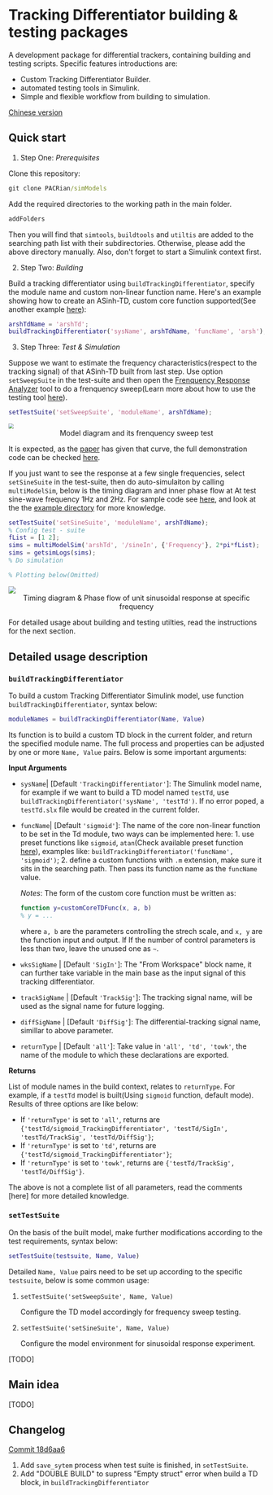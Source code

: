# Tracking Differentiator building & testing packages

A development package for differential trackers, containing building and testing scripts. Specific features introductions are:

+ Custom Tracking Differentiator Builder.
+ automated testing tools in Simulink.
+ Simple and flexible workflow from building to simulation.

[Chinese version]()

## Quick start

1. Step One: *Prerequisites*

Clone this repository:

```cmd
git clone PACRian/simModels
```

Add the required directories to the working path in the main folder.

```cmd
addFolders
```

Then you will find that `simtools`, `buildtools` and `utiltis`  are added to the searching path list with their subdirectories. Otherwise, please add the above directory manually. Also, don't forget to start a Simulink context first.

2. Step Two: *Building*

Build a tracking differentiator using `buildTrackingDifferentiator`, specify the module name and custom non-linear function name. Here's an example showing how to create an ASinh-TD, custom core function supported(See another example [here]()):

```matlab
arshTdName = 'arshTd';
buildTrackingDifferentiator('sysName', arshTdName, 'funcName', 'arsh');
```

3. Step Three: *Test & Simulation*

Suppose we want to estimate the frequency characteristics(respect to the tracking signal) of that ASinh-TD built from last step. Use option `setSweepSuite`  in the test-suite and then open the [Frenquency Response Analyzer](https://www.mathworks.com/matlabcentral/fileexchange/85448-frequency-response-analyzer) tool to do a frenquency sweep(Learn more about how to use the testing tool [here](https://www.arrayofengineers.com/post/measuring-the-bandwidth-a-beginner-s-guide-to-frequency-analysis-for-your-simulink-model)).

```matlab
setTestSuite('setSweepSuite', 'moduleName', arshTdName);
```

<img src="https://pico-bucket-test-1258276012.cos.ap-beijing.myqcloud.com/img/sweepSimexp.png" style="zoom: 60%;" />

<div style="text-align: center; font-family:"Times New Roman", Times, serif;"> Model diagram and its frenquency sweep test </div>

It is expected, as the [paper](https://www.cnki.com.cn/Article/CJFDTotal-KZYC201406029.htm) has given that curve, the full demonstration code can be checked [here](https://github.com/PACRian/simModels/blob/main/examples/buildandTestArshTD.m).

If you just want to see the response at a few single frequencies, select `setSineSuite` in the test-suite, then do auto-simulaiton by calling `multiModelSim`, below is the timing diagram and inner phase flow at At test sine-wave frequency 1Hz and 2Hz. For sample code see [here](https://github.com/PACRian/simModels/blob/main/examples/buildandTestArshTDwithSingleFrenquency.m), and look at the the [example directory](https://github.com/PACRian/simModels/tree/main/examples) for more knowledge. 

```matlab
setTestSuite('setSineSuite', 'moduleName', arshTdName);            
% Config test - suite
fList = [1 2];
sims = multiModelSim('arshTd', '/sineIn', {'Frequency'}, 2*pi*fList);
sims = getsimLogs(sims);
% Do simulation

% Plotting below(Omitted)
```

<img src="https://pico-bucket-test-1258276012.cos.ap-beijing.myqcloud.com/img/td_x1x2phaseflow.svg" style="zoom:90%;" />

<div style="text-align: center; font-family:"Times New Roman", Times, serif;"> Timing diagram & Phase flow of unit sinusoidal response at specific frequency </div>

For detailed usage about building and testing utilties, read the instructions for the next section.



## Detailed usage description

### `buildTrackingDifferentiator`

To build a custom Tracking Differentiator Simulink model, use function  `buildTrackingDifferentiator`, syntax below:

```matlab
moduleNames = buildTrackingDifferentiator(Name, Value)
```

Its function is to build a custom TD block in the current folder, and return the specified module name. The full process and properties can be adjusted by one or more `Name, Value` pairs. Below is some important arguments:

**Input Arguments**

+ `sysName`| [Default `'TrackingDifferentiator'`]: The Simulink model name, for example if we want to build a TD model named `testTd`,  use `buildTrackingDifferentiator('sysName', 'testTd')`. If no error poped, a `testTd.slx` file would be created in the current folder.

+ `funcName`| [Default `'sigmoid'`]:   The name of the core non-linear function to be set in the Td module, two ways can be implemented here: 1. use preset functions like `sigmoid`, `atan`(Check available preset function [here](https://github.com/PACRian/simModels/blob/main/buildtools/buildTdFuncs.m#L77)), examples like: `buildTrackingDifferentiator('funcName', 'sigmoid')`; 2. define a custom functions with `.m` extension, make sure it sits in the searching path. Then pass its function name as the `funcName` value.

  *Notes*: The form of the custom core function must be written as:

  ```matlab
  function y=customCoreTDFunc(x, a, b)
  % y = ...
  ```

  where `a, b` are the parameters controlling the strech scale, and `x, y`  are the function input and output. If If the number of control parameters is less than two, leave the unused one as `~`. 

+ `wksSigName` | [Default `'SigIn'`]: The "From Workspace" block name, it can further take variable in the main base as the input signal of this tracking differentiator.

+ `trackSigName` | [Default `'TrackSig'`]: The tracking signal name, will be used as the signal name for future logging.

+ `diffSigName` | [Default `'DiffSig'`]: The differential-tracking signal name, simillar to above parameter.

+ `returnType` | [Default `'all'`]: Take value in `'all', 'td', 'towk'`, the name of the module to which these declarations are exported.

**Returns**

List of module names in the build context, relates to `returnType`. For example, if a `testTd` model is built(Using `sigmoid` function, default mode). Results of three options are like below:

+ If `'returnType'` is set to `'all'`, returns are `{'testTd/sigmoid_TrackingDifferentiator', 'testTd/SigIn', 'testTd/TrackSig', 'testTd/DiffSig'}`;
+ If `'returnType'` is set to `'td'`, returns are `{'testTd/sigmoid_TrackingDifferentiator'}`;
+ If `'returnType'` is set to `'towk'`, returns are `{'testTd/TrackSig', 'testTd/DiffSig'}`.

The above is not a complete list of all parameters, read the comments [here] for more detailed knowledge.

### `setTestSuite`

On the basis of the built model,  make further modifications according to the test requirements, syntax below:

```matlab
setTestSuite(testsuite, Name, Value)
```

Detailed  `Name, Value` pairs need to be set up according to the specific `testsuite`, below is some common usage:

1. `setTestSuite('setSweepSuite', Name, Value)`

   Configure the TD model accordingly for frequency sweep testing.

2. `setTestSuite('setSineSuite', Name, Value)`

   Configure the model environment for sinusoidal response experiment.

[TODO]

## Main idea

[TODO]

## Changelog

[Commit 18d6aa6](https://github.com/PACRian/simModels/commit/18d6aa6ad5914388ec2c2f2a79a9e37a32eb262c)

1. Add `save_sytem` process when test suite is finished, in `setTestSuite`.
2. Add "DOUBLE BUILD" to supress "Empty struct" error when build a TD block, in `buildTrackingDifferentiator`

